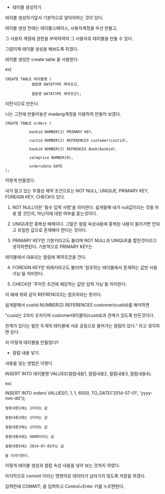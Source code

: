 ﻿* 테이블 생성하기


테이블 생성하기앞서 기본적으로 알아야하는 것이 있다.

테이블 생성 전에는 테이블스페이스, 사용자계정을 우선 만들고,

그 사용자 계정에 권한을 부여하여야 그 사용자로 테이블을 만들 수 있다.
> 
> 
> 


그럼이제 테이블 생성을 해보도록 하겠다.

테이블 생성은 create table 을 사용한다.

ex)
```
CREATE TABLE 테이블명 (
            컬럼명 DATATYPE 제약조건,

            컬럼명 DATATYPE 제약조건);
```
이런식으로 만든다.

나는 그전에 만들어놓은 madang계정을 이용하여 만들어 보겠다.
```
CREATE TABLE orders (

           bookid NUMBER(2) PRIMARY KEY,

           custid NUMBER(2) REFERENCES customer(custid),

           bookid NUMBER(2) REFRENCES Book(bookid),

           saleprice NUMBER(8),

           ordersdate DATE
);
```
이렇게 만들었다.

내가 알고 있는 무결성 제약 조건으로는 NOT NULL, UNIQUE, PRIMARY KEY, FOREIGN KEY, CHECK이 있다.

1) NOT NULL이란 '필수 입력 사항'을 의미한다. 쉽게말해 내가 null값이라는 것을 허용 할 것인지, 아닌지에 대한 여부를 묻는것이다.

2) UNIQUE란 중복성 배제이다. 그말은 컬럼 속성내용에 중복된 내용이 들어가면 안되고 유일한 값으로 존재해야 한다는 것이다.

3) PRIMARY KEY란 기본키라고도 불리며 NOT NULL과 UNIQUE를 합친것이라고 생각하면된다. 기본적으로 PRIMARY KEY는

테이블에서 대표되는 컬럼에 제약조건을 건다.

4) FOREIGN KEY란 외래키라고도 불리며 '참조하는 테이블에서 존재하는 값만 사용 가능'을 의미한다.

5) CHECK란 '주어진 조건에 해당하는 값만 입력 가능'을 의미한다.

이 왜에 위와 같이 REFRENCES는 참조하라는 뜻이다.

쉽게말해서 custid NUMBER(2) REFERENCES customer(custid)를 해석하면

"cusid는 2자리 숫자이며 customer테이블의(custid)과 관계가 있도록 만든것이다.

관계가 있다는 말은 두개의 테이블에 서로 공동으로 들어가는 컬럼이 있다." 라고 생각하면 된다. 

자 이렇게 테이블을 만들었다!!


* 컬럼 내용 넣기.

내용을 넣는 방법은 이렇다.

INSERT INTO 테이블명 VALUES(컬럼내용1, 컬럼내용2, 컬럼내용3, 컬럼내용4);

ex)

INSERT INTO orders VALUES(1, 1, 1, 6000, TO_DATE('2014-07-01', 'yyyy-mm-dd'));

```
컬럼내용1에는 1이라는 값

컬럼내용2에는 1이라는 값

컬럼내용3에는 1이라는 값

컬럼내용4에는 6000이라는 값

컬럼내용5에는 2014-07-01라는 값

을 이야기한다.
```

이렇게 테이블 생성과 컬럼 속성 내용을 넣어 보는 것까지 하였다.

마지막으로 commit 이라는 명령어로 데이터가 날라가지 않도록 저장을 하겠다.

입력란에 COMMIT; 을 입력하고 Control+Enter 키를 누르면된다.





